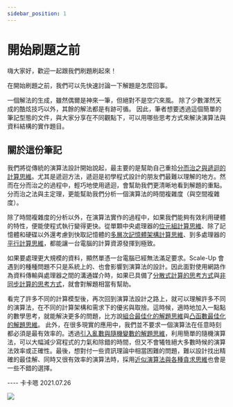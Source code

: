 ```yaml
---
sidebar_position: 1
---
```


# 開始刷題之前

嗨大家好，歡迎一起跟我們刷題刷起來！

在開始刷題之前，我們可以先快速討論一下解題是怎麼回事。

一個解法的生成，雖然偶爾是神來一筆，但絕對不是空穴來風。
除了少數渾然天成的酷炫技巧以外，其餘的解法都是有跡可循。
因此，筆者想要透過這個簡單的筆記型態的文件，與大家分享在不同觀點下，可以用哪些思考方式來解決演算法與資料結構的實作題目。


## 關於這份筆記

我們將從傳統的演算法設計開始說起，最主要的是幫助自己重拾[分而治之與遞迴的計算思維](unit01-divide-and-conquer/divide-and-conquer.md)。尤其是遞迴方法，遞迴是初學程式設計的朋友們最難以理解的地方。然而在分而治之的過程中，輕巧地使用遞迴，會幫助我們更清晰地看到解題的重點。分而治之法與主定理，更能幫助我們分析一個演算法的時間複雜度（與空間複雜度）。

除了時間複雜度的分析以外，在演算法實作的過程中，如果我們能夠有效利用硬體的特性，便能使程式執行變得更快。從單顆中央處理器的[位元組計算思維](unit02-bit-tricks/bit-tricks.md)、除了記憶體和硬碟以外還考慮到快取記憶體的[多層次記憶體架構計算思維](unit03-memory-hierarchy/memory-hierarchy)、到多處理器的[平行計算思維](unit04-parallel-computing/parallel-computing)，都能讓一台電腦的計算資源發揮到極致。

如果要處理更大規模的資料，顯然單憑一台電腦已經無法滿足要求。Scale-Up 會遇到的種種問題不只是系統上的、也會影響到演算法的設計。因此面對使用網路作為資料傳輸與處理器之間的溝通媒介時，如果已具備了[分散式計算的思考方式](unit05-distributed-computing/distributed-computing)與[非同步計算的思考方式](unit06-asynchronous-computing/asynchronous-computing)，就會對解題相當有幫助。

看完了許多不同的計算模型後，再次回到演算法設計之路上，就可以理解許多不同的演算法，在不同的計算架構和需求下的優劣與取捨。這時候，適時地加入一點點的數學思考，就能解決更多的問題，比方說[組合最佳化的解題思維](unit07-combinatorial-optimization)與[凸函數最佳化的解題思維](unit08-convex-optimization)。
此外，在很多現實的應用中，我們並不要求一個演算法在任意時刻都必須是最有效率的。透過[引入亂數與隨機變數的解題思維](unit09-randomized-algorithms)，利用簡單的隨機演算法，可以大幅減少寫程式的力氣和除錯的時間，但又不會犧牲絕大多數時候的演算法效率或正確性。最後，想對付一些資訊理論中相當困難的問題，難以設計找出精確的最佳解、同時又很有效率的演算法時，採用[近似演算法與各種貪求思維](unit10-approximate-algorithms)也會是一些不錯的選擇。

---- 卡卡嗯 2021.07.26

![](https://mirrors.creativecommons.org/presskit/buttons/88x31/svg/by-sa.svg)